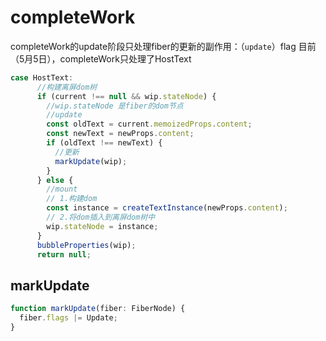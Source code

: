 # completeWork

completeWork的update阶段只处理fiber的更新的副作用：（`update`）flag
目前（5月5日），completeWork只处理了HostText

```js
case HostText:
      //构建离屏dom树
      if (current !== null && wip.stateNode) {
        //wip.stateNode 是fiber的dom节点
        //update
        const oldText = current.memoizedProps.content;
        const newText = newProps.content;
        if (oldText !== newText) {
          //更新
          markUpdate(wip);
        }
      } else {
        //mount
        // 1.构建dom
        const instance = createTextInstance(newProps.content);
        // 2.将dom插入到离屏dom树中
        wip.stateNode = instance;
      }
      bubbleProperties(wip);
      return null;

```

## markUpdate

```js
function markUpdate(fiber: FiberNode) {
  fiber.flags |= Update;
}
```
